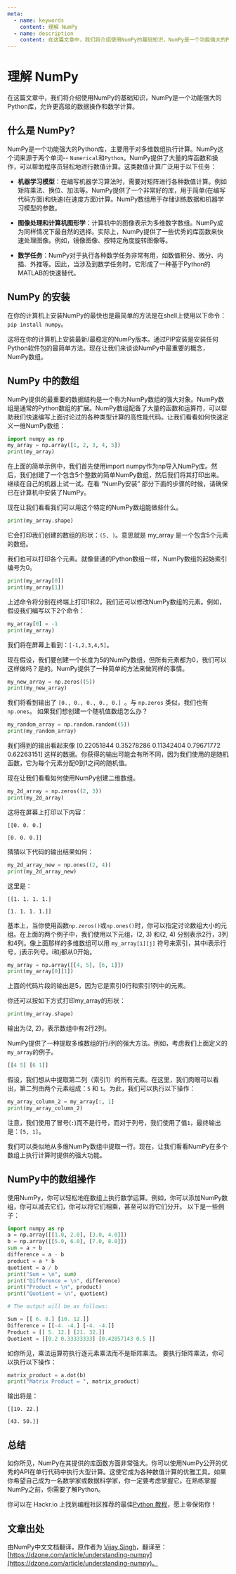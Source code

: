 ```yaml
---
meta:
  - name: keywords
    content: 理解 NumPy
  - name: description
    content: 在这篇文章中，我们将介绍使用NumPy的基础知识，NumPy是一个功能强大的Python库，允许更高级的数据操作和数学计算。
---
```


# 理解 NumPy

在这篇文章中，我们将介绍使用NumPy的基础知识，NumPy是一个功能强大的Python库，允许更高级的数据操作和数学计算。

## 什么是 NumPy?

NumPy是一个功能强大的Python库，主要用于对多维数组执行计算。NumPy这个词来源于两个单词-- ``Numerical``和``Python``。NumPy提供了大量的库函数和操作，可以帮助程序员轻松地进行数值计算。这类数值计算广泛用于以下任务：

- **机器学习模型**：在编写机器学习算法时，需要对矩阵进行各种数值计算。例如矩阵乘法、换位、加法等。NumPy提供了一个非常好的库，用于简单(在编写代码方面)和快速(在速度方面)计算。NumPy数组用于存储训练数据和机器学习模型的参数。

- **图像处理和计算机图形学**：计算机中的图像表示为多维数字数组。NumPy成为同样情况下最自然的选择。实际上，NumPy提供了一些优秀的库函数来快速处理图像。例如，镜像图像、按特定角度旋转图像等。

- **数学任务**：NumPy对于执行各种数学任务非常有用，如数值积分、微分、内插、外推等。因此，当涉及到数学任务时，它形成了一种基于Python的MATLAB的快速替代。

## NumPy 的安装

在你的计算机上安装NumPy的最快也是最简单的方法是在shell上使用以下命令：``pip install numpy``。

这将在你的计算机上安装最新/最稳定的NumPy版本。通过PIP安装是安装任何Python软件包的最简单方法。现在让我们来谈谈NumPy中最重要的概念，NumPy数组。

## NumPy 中的数组

NumPy提供的最重要的数据结构是一个称为NumPy数组的强大对象。NumPy数组是通常的Python数组的扩展。NumPy数组配备了大量的函数和运算符，可以帮助我们快速编写上面讨论过的各种类型计算的高性能代码。让我们看看如何快速定义一维NumPy数组：

```python
import numpy as np 
my_array = np.array([1, 2, 3, 4, 5]) 
print(my_array)
```

在上面的简单示例中，我们首先使用import numpy作为np导入NumPy库。然后，我们创建了一个包含5个整数的简单NumPy数组，然后我们将其打印出来。继续在自己的机器上试一试。在看 “NumPy安装” 部分下面的步骤的时候，请确保已在计算机中安装了NumPy。

现在让我们看看我们可以用这个特定的NumPy数组能做些什么。

```python
print(my_array.shape)
```

它会打印我们创建的数组的形状：``(5, )``。意思就是 my_array 是一个包含5个元素的数组。

我们也可以打印各个元素。就像普通的Python数组一样，NumPy数组的起始索引编号为0。

```python
print(my_array[0])
print(my_array[1])
```

上述命令将分别在终端上打印1和2。我们还可以修改NumPy数组的元素。例如，假设我们编写以下2个命令：

```python
my_array[0] = -1
print(my_array)
```

我们将在屏幕上看到：``[-1,2,3,4,5]``。

现在假设，我们要创建一个长度为5的NumPy数组，但所有元素都为0，我们可以这样做吗？是的。NumPy提供了一种简单的方法来做同样的事情。

```python
my_new_array = np.zeros((5)) 
print(my_new_array)
```

我们将看到输出了 ``[0., 0., 0., 0., 0.] ``。与 ``np.zeros`` 类似，我们也有 ``np.ones``。 如果我们想创建一个随机值数组怎么办？

```python
my_random_array = np.random.random((5))
print(my_random_array)
```

我们得到的输出看起来像 [0.22051844 0.35278286 0.11342404 0.79671772 0.62263151] 这样的数据。你获得的输出可能会有所不同，因为我们使用的是随机函数，它为每个元素分配0到1之间的随机值。

现在让我们看看如何使用NumPy创建二维数组。

```python
my_2d_array = np.zeros((2, 3)) 
print(my_2d_array)
```

这将在屏幕上打印以下内容：

```
[[0. 0. 0.]

[0. 0. 0.]]
```

猜猜以下代码的输出结果如何：

```python
my_2d_array_new = np.ones((2, 4)) 
print(my_2d_array_new)
```

这里是：

```
[[1. 1. 1. 1.]

[1. 1. 1. 1.]]
```

基本上，当你使用函数``np.zeros()``或``np.ones()``时，你可以指定讨论数组大小的元组。在上面的两个例子中，我们使用以下元组，(2, 3) 和(2, 4) 分别表示2行，3列和4列。像上面那样的多维数组可以用 ``my_array[i][j]`` 符号来索引，其中i表示行号，j表示列号。i和j都从0开始。

```python
my_array = np.array([[4, 5], [6, 1]])
print(my_array[0][1])
```

上面的代码片段的输出是5，因为它是索引0行和索引1列中的元素。

你还可以按如下方式打印my_array的形状：

```python
print(my_array.shape)
```

输出为(2, 2)，表示数组中有2行2列。

NumPy提供了一种提取多维数组的行/列的强大方法。例如，考虑我们上面定义的``my_array``的例子。

```python
[[4 5] [6 1]]
```

假设，我们想从中提取第二列（索引1）的所有元素。在这里，我们肉眼可以看出，第二列由两个元素组成：``5`` 和 ``1``。为此，我们可以执行以下操作：

```python
my_array_column_2 = my_array[:, 1] 
print(my_array_column_2)
```

注意，我们使用了冒号(``:``)而不是行号，而对于列号，我们使用了值``1``，最终输出是：``[5, 1]``。

我们可以类似地从多维NumPy数组中提取一行。现在，让我们看看NumPy在多个数组上执行计算时提供的强大功能。

## NumPy中的数组操作

使用NumPy，你可以轻松地在数组上执行数学运算。例如，你可以添加NumPy数组，你可以减去它们，你可以将它们相乘，甚至可以将它们分开。 以下是一些例子：

```python
import numpy as np 
a = np.array([[1.0, 2.0], [3.0, 4.0]]) 
b = np.array([[5.0, 6.0], [7.0, 8.0]]) 
sum = a + b 
difference = a - b 
product = a * b 
quotient = a / b 
print("Sum = \n", sum)
print("Difference = \n", difference)
print("Product = \n", product)
print("Quotient = \n", quotient)

# The output will be as follows: 

Sum = [[ 6. 8.] [10. 12.]]
Difference = [[-4. -4.] [-4. -4.]]
Product = [[ 5. 12.] [21. 32.]]
Quotient = [[0.2 0.33333333] [0.42857143 0.5 ]]
```

如你所见，乘法运算符执行逐元素乘法而不是矩阵乘法。 要执行矩阵乘法，你可以执行以下操作：

```python
matrix_product = a.dot(b) 
print("Matrix Product = ", matrix_product)
```

输出将是：

```
[[19. 22.]

[43. 50.]]
```

## 总结

如你所见，NumPy在其提供的库函数方面非常强大。你可以使用NumPy公开的优秀的API在单行代码中执行大型计算。这使它成为各种数值计算的优雅工具。如果你希望自己成为一名数学家或数据科学家，你一定要考虑掌握它。在熟练掌握NumPy之前，你需要了解Python。

你可以在 Hackr.io 上找到编程社区推荐的最佳[Python 教程](https://hackr.io/tutorials/learn-python)，愿上帝保佑你！

## 文章出处

由NumPy中文文档翻译，原作者为 [Vijay Singh](https://dzone.com/users/3404598/vijayhackr.html)，翻译至：[https://dzone.com/article/understanding-numpy](https://dzone.com/article/understanding-numpy)。
